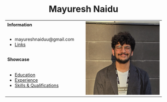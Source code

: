 <h1 align="center">Mayuresh Naidu</h1>
<table>
  <tbody>
    <tr>
      <td><b>Information</b></td>
      <td width="50%" rowspan="4">
        <img alt="Photo" src="./assets/portfolio-img.jpg" />
      </td>
    </tr>
    <tr>
      <td>
        <ul>
          <li>mayureshnaiduu@gmail.com</li>
          <li><a href="./links.markdown">Links</a></li>
        </ul>
      </td>
    </tr>
    <tr><td><b>Showcase</b></td></tr>
    <tr>
      <td width="50%">
        <ul>
          <li><a href="./education.markdown">Education</a></li>
          <li><a href="./experience.markdown">Experience</a></li>
          <li><a href="./skills.markdown">Skills & Qualifications</a></li>
        </ul>
      </td>
    </tr>
  </tbody>
</table>




